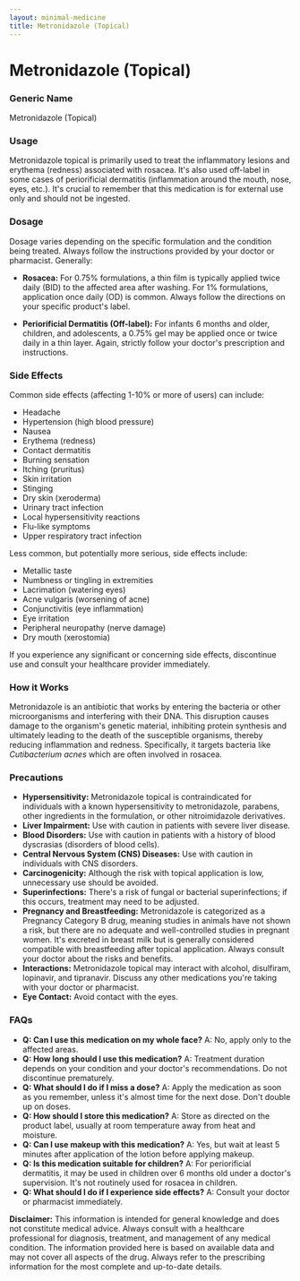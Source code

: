 ```yaml
---
layout: minimal-medicine
title: Metronidazole (Topical)
---
```


# Metronidazole (Topical)
### Generic Name
Metronidazole (Topical)

### Usage
Metronidazole topical is primarily used to treat the inflammatory lesions and erythema (redness) associated with rosacea.  It's also used off-label in some cases of periorificial dermatitis (inflammation around the mouth, nose, eyes, etc.).  It's crucial to remember that this medication is for external use only and should not be ingested.

### Dosage
Dosage varies depending on the specific formulation and the condition being treated. Always follow the instructions provided by your doctor or pharmacist.  Generally:

* **Rosacea:** For 0.75% formulations, a thin film is typically applied twice daily (BID) to the affected area after washing. For 1% formulations, application once daily (OD) is common.  Always follow the directions on your specific product's label.

* **Periorificial Dermatitis (Off-label):**  For infants 6 months and older, children, and adolescents, a 0.75% gel may be applied once or twice daily in a thin layer.  Again, strictly follow your doctor's prescription and instructions.


### Side Effects
Common side effects (affecting 1-10% or more of users) can include:

* Headache
* Hypertension (high blood pressure)
* Nausea
* Erythema (redness)
* Contact dermatitis
* Burning sensation
* Itching (pruritus)
* Skin irritation
* Stinging
* Dry skin (xeroderma)
* Urinary tract infection
* Local hypersensitivity reactions
* Flu-like symptoms
* Upper respiratory tract infection

Less common, but potentially more serious, side effects include:

* Metallic taste
* Numbness or tingling in extremities
* Lacrimation (watering eyes)
* Acne vulgaris (worsening of acne)
* Conjunctivitis (eye inflammation)
* Eye irritation
* Peripheral neuropathy (nerve damage)
* Dry mouth (xerostomia)

If you experience any significant or concerning side effects, discontinue use and consult your healthcare provider immediately.

### How it Works
Metronidazole is an antibiotic that works by entering the bacteria or other microorganisms and interfering with their DNA. This disruption causes damage to the organism's genetic material, inhibiting protein synthesis and ultimately leading to the death of the susceptible organisms, thereby reducing inflammation and redness.  Specifically, it targets bacteria like *Cutibacterium acnes* which are often involved in rosacea.

### Precautions
* **Hypersensitivity:** Metronidazole topical is contraindicated for individuals with a known hypersensitivity to metronidazole, parabens, other ingredients in the formulation, or other nitroimidazole derivatives.
* **Liver Impairment:** Use with caution in patients with severe liver disease.
* **Blood Disorders:** Use with caution in patients with a history of blood dyscrasias (disorders of blood cells).
* **Central Nervous System (CNS) Diseases:** Use with caution in individuals with CNS disorders.
* **Carcinogenicity:** Although the risk with topical application is low, unnecessary use should be avoided.
* **Superinfections:** There's a risk of fungal or bacterial superinfections; if this occurs, treatment may need to be adjusted.
* **Pregnancy and Breastfeeding:** Metronidazole is categorized as a Pregnancy Category B drug, meaning studies in animals have not shown a risk, but there are no adequate and well-controlled studies in pregnant women.  It's excreted in breast milk but is generally considered compatible with breastfeeding after topical application.  Always consult your doctor about the risks and benefits.
* **Interactions:** Metronidazole topical may interact with alcohol, disulfiram, lopinavir, and tipranavir.  Discuss any other medications you're taking with your doctor or pharmacist.
* **Eye Contact:** Avoid contact with the eyes.


### FAQs

* **Q: Can I use this medication on my whole face?** A: No, apply only to the affected areas.
* **Q: How long should I use this medication?** A: Treatment duration depends on your condition and your doctor's recommendations.  Do not discontinue prematurely.
* **Q: What should I do if I miss a dose?** A: Apply the medication as soon as you remember, unless it's almost time for the next dose. Don't double up on doses.
* **Q: How should I store this medication?** A: Store as directed on the product label, usually at room temperature away from heat and moisture.
* **Q: Can I use makeup with this medication?** A: Yes, but wait at least 5 minutes after application of the lotion before applying makeup.
* **Q: Is this medication suitable for children?** A:  For periorificial dermatitis, it may be used in children over 6 months old under a doctor's supervision.  It's not routinely used for rosacea in children.
* **Q: What should I do if I experience side effects?** A: Consult your doctor or pharmacist immediately.


**Disclaimer:** This information is intended for general knowledge and does not constitute medical advice. Always consult with a healthcare professional for diagnosis, treatment, and management of any medical condition.  The information provided here is based on available data and may not cover all aspects of the drug.  Always refer to the prescribing information for the most complete and up-to-date details.
